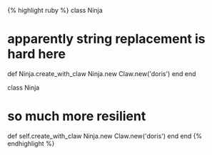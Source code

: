 {% highlight ruby %}
class Ninja
  # apparently string replacement is hard here
  def Ninja.create_with_claw
    Ninja.new Claw.new('doris')
  end
end

class Ninja
  # so much more resilient
  def self.create_with_claw
    Ninja.new Claw.new('doris')
  end
end
{% endhighlight %}
